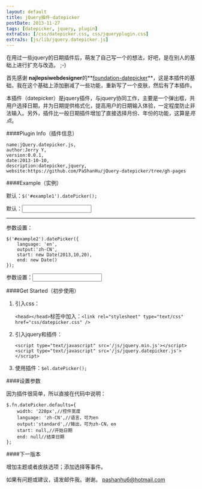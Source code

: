 ```yaml
---
layout: default
title: jQuery插件-datepicker
postDate: 2013-11-27
tags: [datepicker, jquery, plugin]
extraCss: [/css/datepicker.css, css/jqueryplugin.css]
extraJs: [js/lib/jquery.datepicker.js]
---
```


在用过一些jquery的日期插件后，萌发了自己写一个的想法，好吧，是在别人的基础上进行扩充与改造。 ;-)

首先感谢 **najlepsiwebdesigner**的**[foundation-datepicker](https://github.com/najlepsiwebdesigner/foundation-datepicker)**，这是本插件的基础，我在这个基础上添加删减了一些功能，重新写了一个皮肤，然后有了本插件。

本插件（datepicker）是jquery插件，与jquery协同工作，主要是一个弹出框，共用户选择日期，并为日期提供格式化，提高用户的日期输入体验，一定程度防止非法输入。另外，插件比一般日期插件增加了直接选择月份、年份的功能，这算是*亮点*。

####Plugin Info（插件信息）

	name:jQuery.datepicker.js,
	author:Jerry Y,
	version:0.0.1,
	date:2013-10-10,
	description:datepicker,jquery,
	website:https://github.com/PaShanHu/jQuery-datepicker/tree/gh-pages

####Example（实例）

默认：`$('#example1').datePicker();`

<p>默认：<input type='text' class='date-picker' id='example1' /></p>

- - -

参数设置：

	$('#example2').datePicker({
        language: 'en',
        output:'zh-CN',
        start: new Date(2013,10,20),
        end: new Date()
    });

<p>参数设置：<input type='text' class='date-picker' id='example2' /></p>

####Get Started（初步使用）

1.  引入css：

	`<head></head>`标签中加入：`<link rel="stylesheet" type="text/css" href="css/datepicker.css" />`

2.  引入jquery和插件：

		<script type="text/javascript" src='/js/jquery.min.js'></script>
		<script type="text/javascript" src='/js/jquery.datepicker.js'></script>

3.  使用插件：`$el.datePicker();`

####设置参数

因为插件很简单，所以直接在代码中说明：

	$.fn.datePicker.defaults={
		width: '220px',//控件宽度
		language: 'zh-CN',//语言，可为en
		output:'standard',//输出，可为zh-CN，en
		start: null,//开始日期
		end: null//结束日期
	};

####下一版本

增加主题或者皮肤选项；添加选择等事件。

如果有问题或建议，请发邮件我。谢谢。
<pashanhu6@hotmail.com>